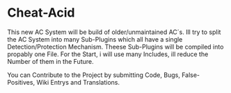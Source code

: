 # Cheat-Acid
This new AC System will be build of older/unmaintained AC´s.
Ill try to split the AC System into many Sub-Plugins which all have a single Detection/Protection Mechanism. Theese Sub-Plugins will be compiled into propably one File.
For the Start, i will use many Includes, ill reduce the Number of them in the Future.

You can Contribute to the Project by submitting Code, Bugs, False-Positives, Wiki Entrys and Translations.
